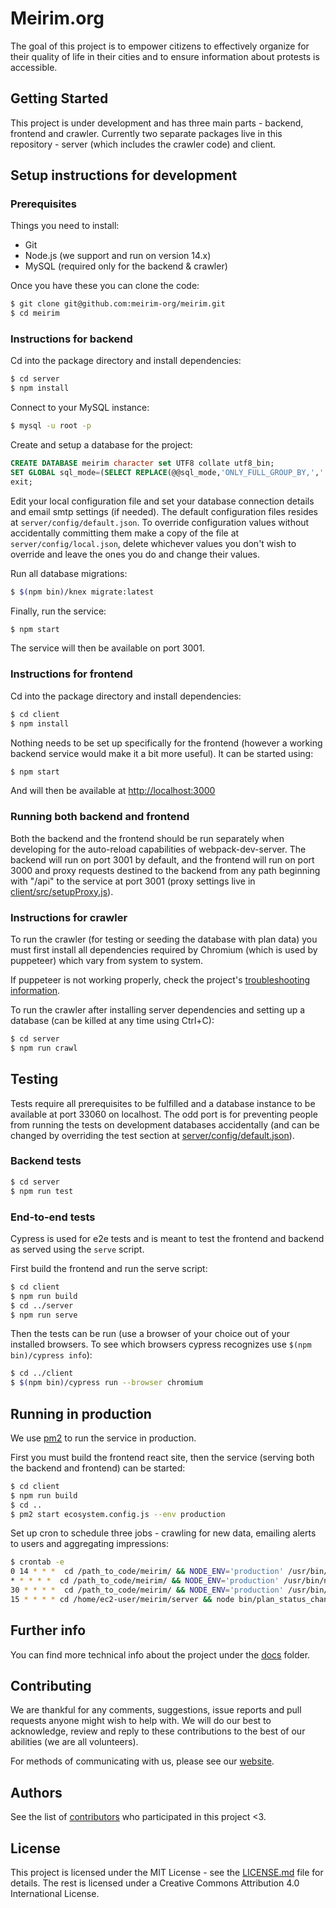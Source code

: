 # Meirim.org

The goal of this project is to empower citizens to effectively organize for their quality of life in their cities and to ensure information about protests is accessible.

## Getting Started

This project is under development and has three main parts - backend, frontend and crawler.
Currently two separate packages live in this repository - server (which includes the crawler code) and client.

## Setup instructions for development

### Prerequisites

Things you need to install:

* Git
* Node.js (we support and run on version 14.x)
* MySQL (required only for the backend & crawler)

Once you have these you can clone the code:

```bash
$ git clone git@github.com:meirim-org/meirim.git
$ cd meirim
```

### Instructions for backend

Cd into the package directory and install dependencies:

```bash
$ cd server
$ npm install
```

Connect to your MySQL instance:

```bash
$ mysql -u root -p
```

Create and setup a database for the project:

```sql
CREATE DATABASE meirim character set UTF8 collate utf8_bin;
SET GLOBAL sql_mode=(SELECT REPLACE(@@sql_mode,'ONLY_FULL_GROUP_BY,',''));
exit;
```

Edit your local configuration file and set your database connection details and email smtp settings (if needed). The default configuration files resides at `server/config/default.json`. To override configuration values without accidentally committing them make a copy of the file at `server/config/local.json`, delete whichever values you don't wish to override and leave the ones you do and change their values.

Run all database migrations:

```bash
$ $(npm bin)/knex migrate:latest
```

Finally, run the service:

```bash
$ npm start
```

The service will then be available on port 3001.

### Instructions for frontend

Cd into the package directory and install dependencies:

```bash
$ cd client
$ npm install
```

Nothing needs to be set up specifically for the frontend (however a working backend service would make it a bit more useful). It can be started using:

```bash
$ npm start
```

And will then be available at [http://localhost:3000](http://localhost:3000)

### Running both backend and frontend

Both the backend and the frontend should be run separately when developing for the auto-reload capabilities of webpack-dev-server.
The backend will run on port 3001 by default, and the frontend will run on port 3000 and proxy requests destined to the backend from any path beginning with "/api" to the service at port 3001 (proxy settings live in [client/src/setupProxy.js](client/src/setupProxy.js)).

### Instructions for crawler

To run the crawler (for testing or seeding the database with plan data) you must first install all dependencies required by Chromium (which is used by puppeteer) which vary from system to system.

If puppeteer is not working properly, check the project's [troubleshooting information](https://github.com/puppeteer/puppeteer/blob/master/docs/troubleshooting.md).

To run the crawler after installing server dependencies and setting up a database (can be killed at any time using Ctrl+C):

```bash
$ cd server
$ npm run crawl
```

## Testing

Tests require all prerequisites to be fulfilled and a database instance to be available at port 33060 on localhost. The odd port is for preventing people from running the tests on development databases accidentally (and can be changed by overriding the test section at [server/config/default.json](server/config/default.json)).

### Backend tests

```bash
$ cd server
$ npm run test
```

### End-to-end tests

Cypress is used for e2e tests and is meant to test the frontend and backend as served using the `serve` script.

First build the frontend and run the serve script:

```bash
$ cd client
$ npm run build
$ cd ../server
$ npm run serve
```

Then the tests can be run (use a browser of your choice out of your installed browsers. To see which browsers cypress recognizes use `$(npm bin)/cypress info`):

```bash
$ cd ../client
$ $(npm bin)/cypress run --browser chromium
```

## Running in production

We use [pm2](https://pm2.keymetrics.io) to run the service in production.

First you must build the frontend react site, then the service (serving both the backend and frontend) can be started:

```bash
$ cd client
$ npm run build
$ cd ..
$ pm2 start ecosystem.config.js --env production
```

Set up cron to schedule three jobs - crawling for new data, emailing alerts to users and aggregating impressions:

```bash
$ crontab -e
0 14 * * *  cd /path_to_code/meirim/ && NODE_ENV='production' /usr/bin/node /path_to_code/meirim/bin/iplan >> /path_to_code/meirim/logs/combined.log 2>&1
* * * * *  cd /path_to_code/meirim/ && NODE_ENV='production' /usr/bin/node /path_to_code/meirim/bin/send_emails >> /path_to_code/meirim/logs/combined.log 2>&1
30 * * * *  cd /path_to_code/meirim/ && NODE_ENV='production' /usr/bin/node /path_to_code/meirim/bin/aggregate_views >> /path_to_code/meirim/logs/combined.log 2>&1
15 * * * * cd /home/ec2-user/meirim/server && node bin/plan_status_change >> /home/ec2-user/meirim/server/logs/combined.log 2>&1
```

## Further info

You can find more technical info about the project under the [docs](./docs) folder.

## Contributing

We are thankful for any comments, suggestions, issue reports and pull requests anyone might wish to help with.
We will do our best to acknowledge, review and reply to these contributions to the best of our abilities (we are all volunteers).

For methods of communicating with us, please see our [website](https://meirim.org).

## Authors

See the list of [contributors](https://github.com/meirim-org/meirim/contributors) who participated in this project <3.

## License

This project is licensed under the MIT License - see the [LICENSE.md](LICENSE.md) file for details.
The rest is licensed under a Creative Commons Attribution 4.0 International License.
